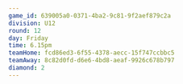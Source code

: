 ```yaml
---
game_id: 639005a0-0371-4ba2-9c81-9f2aef879c2a
division: U12
round: 12
day: Friday
time: 6.15pm
teamHome: fcd86ed3-6f55-4378-aecc-15f747ccbbc5
teamAway: 8c82d0fd-d6e6-4bd8-aeaf-9926c678b797
diamond: 2
---
```

